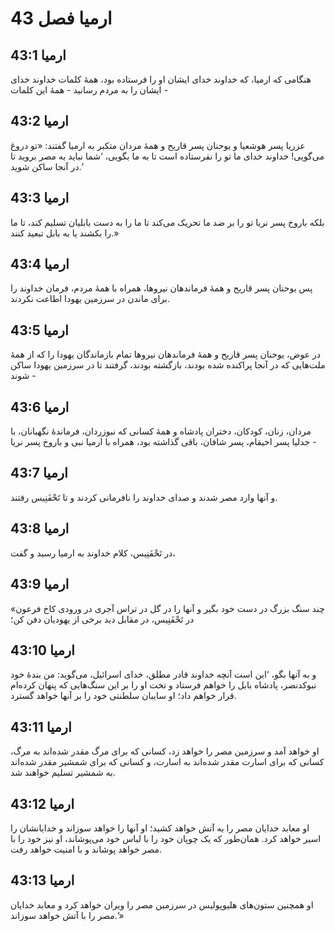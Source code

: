 # ارمیا فصل 43

## ارمیا 43:1
هنگامی که ارمیا، که خداوند خدای ایشان او را فرستاده بود، همهٔ کلمات خداوند خدای ایشان را به مردم رسانید - همهٔ این کلمات -

## ارمیا 43:2
عزریا پسر هوشعیا و یوحنان پسر قاریح و همهٔ مردان متکبر به ارمیا گفتند: «تو دروغ می‌گویی! خداوند خدای ما تو را نفرستاده است تا به ما بگویی، ‘شما نباید به مصر بروید تا در آنجا ساکن شوید.’

## ارمیا 43:3
بلکه باروخ پسر نریا تو را بر ضد ما تحریک می‌کند تا ما را به دست بابلیان تسلیم کند، تا ما را بکشند یا به بابل تبعید کنند.»

## ارمیا 43:4
پس یوحنان پسر قاریح و همهٔ فرماندهان نیروها، همراه با همهٔ مردم، فرمان خداوند را برای ماندن در سرزمین یهودا اطاعت نکردند.

## ارمیا 43:5
در عوض، یوحنان پسر قاریح و همهٔ فرماندهان نیروها تمام بازماندگان یهودا را که از همهٔ ملت‌هایی که در آنجا پراکنده شده بودند، بازگشته بودند، گرفتند تا در سرزمین یهودا ساکن شوند -

## ارمیا 43:6
مردان، زنان، کودکان، دختران پادشاه و همهٔ کسانی که نبوزردان، فرماندهٔ نگهبانان، با جدلیا پسر اخیقام، پسر شافان، باقی گذاشته بود، همراه با ارمیا نبی و باروخ پسر نریا -

## ارمیا 43:7
و آنها وارد مصر شدند و صدای خداوند را نافرمانی کردند و تا تَحْفَنِیس رفتند.

## ارمیا 43:8
در تَحْفَنِیس، کلام خداوند به ارمیا رسید و گفت،

## ارمیا 43:9
«چند سنگ بزرگ در دست خود بگیر و آنها را در گل در تراس آجری در ورودی کاخ فرعون در تَحْفَنِیس، در مقابل دید برخی از یهودیان دفن کن؛

## ارمیا 43:10
و به آنها بگو، ‘این است آنچه خداوند قادر مطلق، خدای اسرائیل، می‌گوید: من بندهٔ خود نبوکدنصر، پادشاه بابل را خواهم فرستاد و تخت او را بر این سنگ‌هایی که پنهان کرده‌ام قرار خواهم داد؛ او سایبان سلطنتی خود را بر آنها خواهد گسترد.

## ارمیا 43:11
او خواهد آمد و سرزمین مصر را خواهد زد، کسانی که برای مرگ مقدر شده‌اند به مرگ، کسانی که برای اسارت مقدر شده‌اند به اسارت، و کسانی که برای شمشیر مقدر شده‌اند به شمشیر تسلیم خواهند شد.

## ارمیا 43:12
او معابد خدایان مصر را به آتش خواهد کشید؛ او آنها را خواهد سوزاند و خدایانشان را اسیر خواهد کرد. همان‌طور که یک چوپان خود را با لباس خود می‌پوشاند، او نیز خود را با مصر خواهد پوشاند و با امنیت خواهد رفت.

## ارمیا 43:13
او همچنین ستون‌های هلیوپولیس در سرزمین مصر را ویران خواهد کرد و معابد خدایان مصر را با آتش خواهد سوزاند.’»
